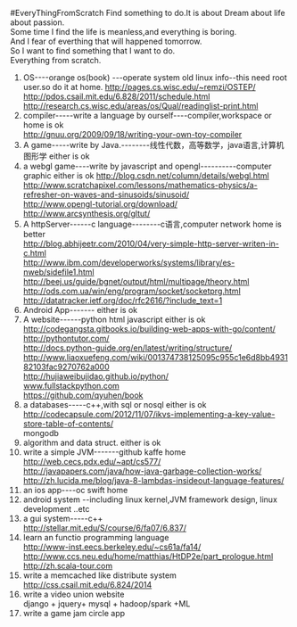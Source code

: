#EveryThingFromScratch
Find something to do.It is about Dream about life about passion.   
Some time I find the life is meanless,and everything is boring.   
And I fear of everthing that will happened tomorrow.   
So I want to find something that I want to do.   
Everything from scratch.   
1. OS----orange os(book) ---operate system   old linux info--this need root user.so do it at home.
   http://pages.cs.wisc.edu/~remzi/OSTEP/
   http://pdos.csail.mit.edu/6.828/2011/schedule.html
   http://research.cs.wisc.edu/areas/os/Qual/readinglist-print.html    
2. compiler-----write a language by ourself----compiler,workspace or home is ok   
  http://gnuu.org/2009/09/18/writing-your-own-toy-compiler    
3. A game-----write by Java.--------线性代数，高等数学，java语言,计算机图形学  either is ok    
4. a webgl game----write by javascript and opengl----------computer graphic   either is ok
  http://blog.csdn.net/column/details/webgl.html    
  http://www.scratchapixel.com/lessons/mathematics-physics/a-refresher-on-waves-and-sinusoids/sinusoid/   
  http://www.opengl-tutorial.org/download/     
  http://www.arcsynthesis.org/gltut/     
5. A httpServer------c language--------c语言,computer network   home is better    
  http://blog.abhijeetr.com/2010/04/very-simple-http-server-writen-in-c.html    
  http://www.ibm.com/developerworks/systems/library/es-nweb/sidefile1.html   
  http://beej.us/guide/bgnet/output/html/multipage/theory.html   
  http://ods.com.ua/win/eng/program/socket/socketprg.html   
  http://datatracker.ietf.org/doc/rfc2616/?include_text=1   
6. Android App-------                                           either is ok   
7. A website------python html javascript                        either is ok  
   http://codegangsta.gitbooks.io/building-web-apps-with-go/content/   
   http://pythontutor.com/    
   http://docs.python-guide.org/en/latest/writing/structure/     
   http://www.liaoxuefeng.com/wiki/001374738125095c955c1e6d8bb493182103fac9270762a000     
   http://hujiaweibujidao.github.io/python/     
   www.fullstackpython.com    
   https://github.com/qyuhen/book    
8. a databases-----c++,with sql or nosql                        either is ok  
  http://codecapsule.com/2012/11/07/ikvs-implementing-a-key-value-store-table-of-contents/    
  mongodb   
9. algorithm and data struct.                                   either is ok    
10. write a simple JVM-------github kaffe                         home 
   http://web.cecs.pdx.edu/~apt/cs577/    
   http://javapapers.com/java/how-java-garbage-collection-works/    
   http://zh.lucida.me/blog/java-8-lambdas-insideout-language-features/    
11. an ios app----oc swift                                       home    
12. android system --including linux kernel,JVM framework design, linux development ..etc       
13. a gui system-----c++    
  http://stellar.mit.edu/S/course/6/fa07/6.837/    
14. learn an functio programming language      
  http://www-inst.eecs.berkeley.edu/~cs61a/fa14/      
  http://www.ccs.neu.edu/home/matthias/HtDP2e/part_prologue.html     
  http://zh.scala-tour.com    
15. write a memcached like distribute system    
  http://css.csail.mit.edu/6.824/2014    
16. write a video union website    
  django + jquery+ mysql + hadoop/spark +ML    
17. write a game jam circle app     
